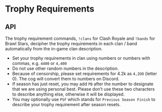 # Trophy Requirements



## API

The trophy requirement commands, `!clans` for Clash Royale and `!bands` for Brawl Stars, decipher the trophy requirements in each clan / band automatically from the in-game clan description.

- Set your trophy requirements in clan using numbers or numbers with commas, e.g. `4400` or `4,400`
- Do not use other random numbers in the description.
- Because of censorship, please set requirements for 4.2k as `4,2OO` (letter 0). The cog will convert them to numbers on Discord.
- If season has just reset, you may add `PB` after the number to designate that we are using personal best. Please don’t use these two characters to describe anything else, otherwise it will be displayed.
- You may optionally use `PSF` which stands for `Previous Season Finish` to describe your trophy requirement after season resets.
